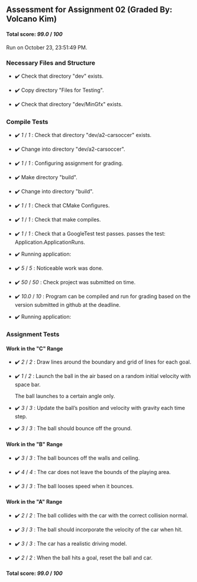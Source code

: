 ## Assessment for Assignment 02 (Graded By: Volcano Kim)

#### Total score: _99.0_ / _100_

Run on October 23, 23:51:49 PM.


### Necessary Files and Structure

+ :heavy_check_mark:  Check that directory "dev" exists.

+ :heavy_check_mark:  Copy directory "Files for Testing".



+ :heavy_check_mark:  Check that directory "dev/MinGfx" exists.


### Compile Tests

+ :heavy_check_mark:  _1_ / _1_ :  Check that directory "dev/a2-carsoccer" exists.

+ :heavy_check_mark:  Change into directory "dev/a2-carsoccer".

+ :heavy_check_mark:  _1_ / _1_ :  Configuring assignment for grading.



+ :heavy_check_mark:  Make directory "build".

+ :heavy_check_mark:  Change into directory "build".

+ :heavy_check_mark:  _1_ / _1_ :  Check that CMake Configures.

+ :heavy_check_mark:  _1_ / _1_ :  Check that make compiles.



+ :heavy_check_mark:  _1_ / _1_ :  Check that a GoogleTest test passes.
    passes the test: Application.ApplicationRuns.



+ :heavy_check_mark:  Running application:



+ :heavy_check_mark:  _5_ / _5_ :  Noticeable work was done.

    

+ :heavy_check_mark:  _50_ / _50_ :  Check project was submitted on time.



+ :heavy_check_mark:  _10.0_ / _10_ :  Program can be compiled and run for grading based on the version submitted in github at the deadline.

    

+ :heavy_check_mark:  Running application:




### Assignment Tests


#### Work in the "C" Range

+ :heavy_check_mark:  _2_ / _2_ :  Draw lines around the boundary and grid of lines for each goal.

    

+ :heavy_check_mark:  _1_ / _2_ :  Launch the ball in the air based on a random initial velocity with space bar.

    The ball launches to a certain angle only.

+ :heavy_check_mark:  _3_ / _3_ :  Update the ball’s position and velocity with gravity each time step.

    

+ :heavy_check_mark:  _3_ / _3_ :  The ball should bounce off the ground.

    


#### Work in the "B" Range

+ :heavy_check_mark:  _3_ / _3_ :  The ball bounces off the walls and ceiling.

    

+ :heavy_check_mark:  _4_ / _4_ :  The car does not leave the bounds of the playing area.

    

+ :heavy_check_mark:  _3_ / _3_ :  The ball looses speed when it bounces.

    


#### Work in the "A" Range

+ :heavy_check_mark:  _2_ / _2_ :  The ball collides with the car with the correct collision normal.

    

+ :heavy_check_mark:  _3_ / _3_ :  The ball should incorporate the velocity of the car when hit.

    

+ :heavy_check_mark:  _3_ / _3_ :  The car has a realistic driving model.

    

+ :heavy_check_mark:  _2_ / _2_ :  When the ball hits a goal, reset the ball and car.

    

#### Total score: _99.0_ / _100_

